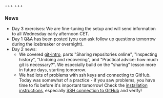 +++
+++

### News

- Day 3 exercises: We are fine-tuning the setup and will send information
  to all Wednesday early afternoon CET.
- Day 1 Q&A has been posted (you can ask follow up questions tomorrow
  during the icebreaker or overnight).
- Day 2 news:
  - We covered [git-intro](https://coderefinery.github.io/git-intro/),
    parts "Sharing repositories online", "Inspecting history",
    "Undoing and recovering", and "Practical advice: how much git is
    necessary?".  We especially build on the "sharing" lesson more in
    future days, starting tomorrow.
  - We had lots of problems with ssh keys and connecting to GitHub.
    Today was somewhat of a practice - if you saw problems, you have
    time to fix before it's important tomorrow!  Check the
    [installation
    instructions](https://coderefinery.github.io/installation/),
    especially [SSH connection to GitHub](https://coderefinery.github.io/installation/ssh/)
    and verify!
